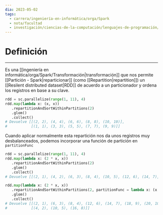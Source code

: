 ```yaml
---
dia: 2023-05-02
tags:
  - carrera/ingeniería-en-informática/orga/Spark
  - nota/facultad
  - investigación/ciencias-de-la-computación/lenguajes-de-programación/Lenguaje-Python/Spark
---
```

# Definición
---
Es una [[ingeniería en informática/orga/Spark/Transformación|transformación]] que nos permite [[Partición - Spark|reparticionar]] (como [[Repartition|repartition]]) un [[Resilent distributed dataset|RDD]] de acuerdo a un particionador y ordena los registros en base a su clave. 

``` python
rdd = sc.parallelize(range(1, 11), 4)
rdd.map(lambda x: (x, x))
   .repartitionAndSortWithinPartitions(2)
   .glom()
   .collect()
# Devuelve [[(2, 2), (4, 4), (6, 6), (8, 8), (10, 10)],
#           [(1, 1), (3, 3), (5, 5), (7, 7), (9, 9)]]
```

Cuando aplicar normalmente esta repartición nos da unos registros muy desbalanceados, podemos incorporar una función de partición en `partitionFunc` 
``` python
rdd = sc.parallelize(range(1, 11), 4)
rdd.map(lambda x: (2 * x, x))
   .repartitionAndSortWithinPartitions(2)
   .glom()
   .collect()
# Devuelve [[(2, 1), (4, 2), (6, 3), (8, 4), (10, 5), (12, 6), (14, 7), (16, 8), (18, 9), (20, 10)], []]

rdd.map(lambda x: (2 * x, x))
   .repartitionAndSortWithinPartitions(2, partitionFunc = lambda x: (x % 3))
   .glom()
   .collect()
# Devuelve [[(2, 1), (6, 3), (8, 4), (12, 6), (14, 7), (18, 9), (20, 10)],
#           [(4, 2), (10, 5), (16, 8)]]
```
